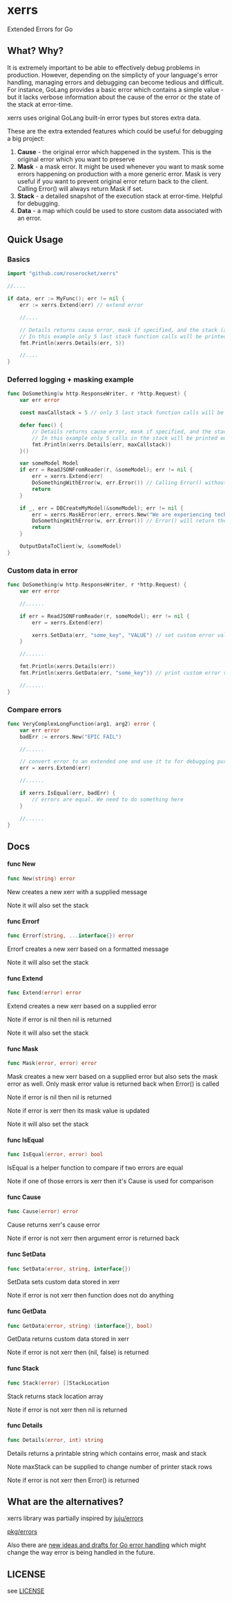# xerrs

Extended Errors for Go

## What? Why?

It is extremely important to be able to effectively debug problems in production. However, depending
on the simplicty of your language's error handling, managing errors and debugging can become tedious
and difficult. For instance, GoLang provides a basic error which contains a simple value - but it
lacks verbose information about the cause of the error or the state of the stack at error-time.

xerrs uses original GoLang built-in error types but stores extra data.

These are the extra extended features which could be useful for debugging a big project:

1. **Cause** - the original error which happened in the system. This is the original error which you
   want to preserve
2. **Mask** - a mask error. It might be used whenever you want to mask some errors happening on
   production with a more generic error. Mask is very useful if you want to prevent original error
   return back to the client. Calling Error() will always return Mask if set.
3. **Stack** - a detailed snapshot of the execution stack at error-time. Helpful for debugging.
4. **Data** - a map which could be used to store custom data associated with an error.

## Quick Usage

### Basics

```go
import "github.com/roserocket/xerrs"

//....

if data, err := MyFunc(); err != nil {
    err := xerrs.Extend(err) // extend error

    //....

    // Details returns cause error, mask if specified, and the stack (accepting the maximum stack height as parameter)
    // In this example only 5 last stack function calls will be printed out
    fmt.Println(xerrs.Details(err, 5))

    //....
}
```

### Deferred logging + masking example

```go
func DoSomething(w http.ResponseWriter, r *http.Request) {
    var err error

    const maxCallstack = 5 // only 5 last stack function calls will be printed out

    defer func() {
        // Details returns cause error, mask if specified, and the stack (accepting the maximum stack height as parameter)
        // In this example only 5 calls in the stack will be printed out
        fmt.Println(xerrs.Details(err, maxCallstack))
    }()

    var someModel Model
    if err = ReadJSONFromReader(r, &someModel); err != nil {
        err = xerrs.Extend(err)
        DoSomethingWithError(w, err.Error()) // Calling Error() without setting a mask will return the original error.
        return
    }

    if _, err = DBCreateMyModel(&someModel); err != nil {
        err = xerrs.MaskError(err, errors.New("We are experiencing technical difficulties"))
        DoSomethingWithError(w, err.Error()) // Error() will return the masked error in this case.
        return
    }

    OutputDataToClient(w, &someModel)
}
```

### Custom data in error

```go
func DoSomething(w http.ResponseWriter, r *http.Request) {
    var err error

    //......

    if err = ReadJSONFromReader(r, someModel); err != nil {
        err = xerrs.Extend(err)

        xerrs.SetData(err, "some_key", "VALUE") // set custom error value
    }

    //......

    fmt.Println(xerrs.Details(err))
    fmt.Println(xerrs.GetData(err, "some_key")) // print custom error value

    //......
}
```

### Compare errors

```go
func VeryComplexLongFunction(arg1, arg2) error {
    var err error
    badErr := errors.New("EPIC FAIL")

    //......

    // convert error to an extended one and use it to for debugging purposes
    err = xerrs.Extend(err)

    //......

    if xerrs.IsEqual(err, badErr) {
        // errors are equal. We need to do something here
    }

    //......
}
```

## Docs

#### func New

```go
func New(string) error
```

New creates a new xerr with a supplied message

Note it will also set the stack

#### func Errorf

```go
func Errorf(string, ...interface{}) error
```

Errorf creates a new xerr based on a formatted message

Note it will also set the stack

#### func Extend

```go
func Extend(error) error
```

Extend creates a new xerr based on a supplied error

Note if error is nil then nil is returned

Note it will also set the stack

#### func Mask

```go
func Mask(error, error) error
```

Mask creates a new xerr based on a supplied error but also sets the mask error as well. Only mask
error value is returned back when Error() is called

Note if error is nil then nil is returned

Note if error is xerr then its mask value is updated

Note it will also set the stack

#### func IsEqual

```go
func IsEqual(error, error) bool
```

IsEqual is a helper function to compare if two errors are equal

Note if one of those errors is xerr then it's Cause is used for comparison

#### func Cause

```go
func Cause(error) error
```

Cause returns xerr's cause error

Note if error is not xerr then argument error is returned back

#### func SetData

```go
func SetData(error, string, interface{})
```

SetData sets custom data stored in xerr

Note if error is not xerr then function does not do anything

#### func GetData

```go
func GetData(error, string) (interface{}, bool)
```

GetData returns custom data stored in xerr

Note if error is not xerr then (nil, false) is returned

#### func Stack

```go
func Stack(error) []StackLocation
```

Stack returns stack location array

Note if error is not xerr then nil is returned

#### func Details

```go
func Details(error, int) string
```

Details returns a printable string which contains error, mask and stack

Note maxStack can be supplied to change number of printer stack rows

Note if error is not xerr then Error() is returned

## What are the alternatives?

xerrs library was partially inspired by [juju/errors](https://github.com/juju/errors)

[pkg/errors](https://github.com/pkg/errors)

Also there are
[new ideas and drafts for Go error handling](https://go.googlesource.com/proposal/+/master/design/go2draft.md)
which might change the way error is being handled in the future.

## LICENSE

see [LICENSE](./LICENSE)
